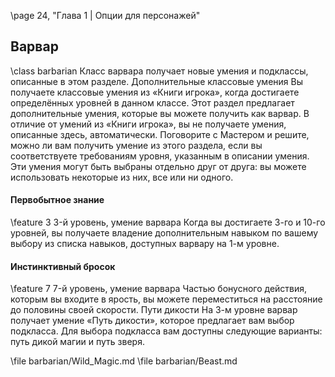 
\page 24, "Глава 1 | Опции для персонажей"
## Варвар
\class barbarian
Класс варвара получает новые умения и подклассы, описанные в этом разделе.
Дополнительные классовые умения
Вы получаете классовые умения из «Книги игрока»,
когда достигаете определённых уровней в данном классе. Этот раздел предлагает дополнительные умения, которые вы можете получить как варвар. В отличие от умений из «Книги игрока», вы не получаете умения, описанные здесь, автоматически. Поговорите с Мастером и решите, можно ли вам получить умение из этого раздела, если вы соответствуете требованиям уровня, указанным в описании умения. Эти умения могут быть выбраны отдельно друг от друга: вы можете использовать некоторые из них, все или ни одного.
#### Первобытное знание
\feature 3
3-й уровень, умение варвара
Когда вы достигаете 3-го и 10-го уровней, вы получаете владение дополнительным навыком по вашему выбору из списка навыков, доступных варвару на 1-м уровне.
#### Инстинктивный бросок
\feature 7
7-й уровень, умение варвара
Частью бонусного действия, которым вы входите в ярость, вы можете переместиться на расстояние до половины своей скорости.
Пути дикости
На 3-м уровне варвар получает умение «Путь дикости», которое предлагает вам выбор подкласса.
Для выбора подкласса вам доступны следующие варианты: путь дикой магии и путь зверя.

\file barbarian/Wild_Magic.md
\file barbarian/Beast.md
